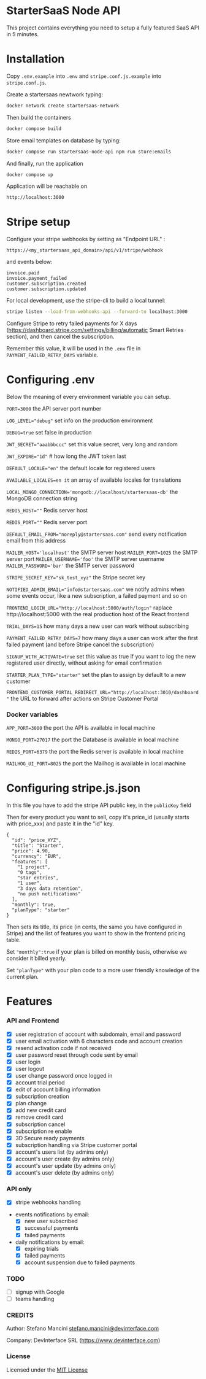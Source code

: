 # StarterSaaS Node API

This project contains everything you need to setup a fully featured SaaS API in 5 minutes.

# Installation

Copy `.env.example` into `.env` and `stripe.conf.js.example` into `stripe.conf.js`.

Create a startersaas newtwork typing:

```bash
docker network create startersaas-network
```

Then build the containers

```bash
docker compose build
```

Store email templates on database by typing:

```bash
docker compose run startersaas-node-api npm run store:emails
```

And finally, run the application

```bash
docker compose up
```

Application will be reachable on

```bash
http://localhost:3000
```

# Stripe setup

Configure your stripe webhooks by setting as "Endpoint URL" :

```
https://<my_startersaas_api_domain>/api/v1/stripe/webhook
```

and events below:

```
invoice.paid
invoice.payment_failed
customer.subscription.created
customer.subscription.updated
```

For local development, use the stripe-cli to build a local tunnel:

```bash
stripe listen --load-from-webhooks-api --forward-to localhost:3000
```

Configure Stripe to retry failed payments for X days (https://dashboard.stripe.com/settings/billing/automatic Smart Retries section), and then cancel the subscription.

Remember this value, it will be used in the `.env` file in `PAYMENT_FAILED_RETRY_DAYS` variable.

# Configuring .env

Below the meaning of every environment variable you can setup.

`PORT=3000` the API server port number

`LOG_LEVEL="debug"` set info on the production environment

`DEBUG=true` set false in production

`JWT_SECRET="aaabbbccc"` set this value secret, very long and random

`JWT_EXPIRE="1d"` # how long the JWT token last

`DEFAULT_LOCALE="en"` the default locale for registered users

`AVAILABLE_LOCALES=en it` an array of available locales for translations

`LOCAL_MONGO_CONNECTION='mongodb://localhost/startersaas-db'` the MongoDB connection string

`REDIS_HOST=""` Redis server host

`REDIS_PORT=""` Redis server port

`DEFAULT_EMAIL_FROM="noreply@startersaas.com"` send every notification email from this address

`MAILER_HOST='localhost'` the SMTP server host
`MAILER_PORT=1025` the SMTP server port
`MAILER_USERNAME='foo'` the SMTP server username
`MAILER_PASSWORD='bar'` the SMTP server password

`STRIPE_SECRET_KEY="sk_test_xyz"` the Stripe secret key

`NOTIFIED_ADMIN_EMAIL="info@startersaas.com"` we notify admins when some events occur, like a new subscription, a failed payment and so on

`FRONTEND_LOGIN_URL="http://localhost:5000/auth/login"` raplace http://localhost:5000 with the real production host of the React frontend

`TRIAL_DAYS=15` how many days a new user can work without subscribing

`PAYMENT_FAILED_RETRY_DAYS=7` how many days a user can work after the first failed payment (and before Stripe cancel the subscription)

`SIGNUP_WITH_ACTIVATE=true` set this value as true if you want to log the new registered user directly, without asking for email confirmation

`STARTER_PLAN_TYPE="starter"` set the plan to assign by default to a new customer

`FRONTEND_CUSTOMER_PORTAL_REDIRECT_URL="http://localhost:3010/dashboard"` the URL to forward after actions on Stripe Customer Portal

### Docker variables

`APP_PORT=3000` the port the API is available in local machine

`MONGO_PORT=27017` the port the Database is available in local machine

`REDIS_PORT=6379` the port the Redis server is available in local machine

`MAILHOG_UI_PORT=8025` the port the Mailhog is available in local machine

# Configuring stripe.js.json

In this file you have to add the stripe API public key, in the `publicKey` field

Then for every product you want to sell, copy it's price_id (usually starts with price_xxx) and paste it in the "id" key.

```
{
  "id": "price_XYZ",
  "title": "Starter",
  "price": 4.90,
  "currency": "EUR",
  "features": [
    "1 project",
    "0 tags",
    "star entries",
    "1 user",
    "3 days data retention",
    "no push notifications"
  ],
  "monthly": true,
  "planType": "starter"
}
```

Then sets its title, its price (in cents, the same you have configured in Stripe) and the list of features you want to show in the frontend pricing table.

Set `"monthly":true` if your plan is billed on monthly basis, otherwise we consider it billed yearly.

Set `"planType"` with your plan code to a more user friendly knowledge of the current plan.

# Features

### API and Frontend

- [x] user registration of account with subdomain, email and password
- [x] user email activation with 6 characters code and account creation
- [x] resend activation code if not received
- [x] user password reset through code sent by email
- [x] user login
- [x] user logout
- [x] user change password once logged in
- [x] account trial period
- [x] edit of account billing information
- [x] subscription creation
- [x] plan change
- [x] add new credit card
- [x] remove credit card
- [x] subscription cancel
- [x] subscription re enable
- [x] 3D Secure ready payments
- [x] subscription handling via Stripe customer portal
- [x] account's users list (by admins only)
- [x] account's user create (by admins only)
- [x] account's user update (by admins only)
- [x] account's user delete (by admins only)

### API only

- [x] stripe webhooks handling
- events notifications by email:
  - [x] new user subscribed
  - [x] successful payments
  - [x] failed payments
- daily notifications by email:
  - [x] expiring trials
  - [x] failed payments
  - [x] account suspension due to failed payments

### TODO

- [ ] signup with Google
- [ ] teams handling

### CREDITS

Author: Stefano Mancini <stefano.mancini@devinterface.com>

Company: DevInterface SRL (https://www.devinterface.com)

### License

Licensed under the [MIT License](https://github.com/devinterface/startersaas-node-api/blob/master/LICENSE)
